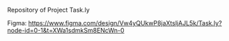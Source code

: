 Repository of Project Task.ly

Figma:
https://www.figma.com/design/Vw4yQUkwP8jaXtsljAJL5k/Task.ly?node-id=0-1&t=XWa1sdmkSm8ENcWn-0